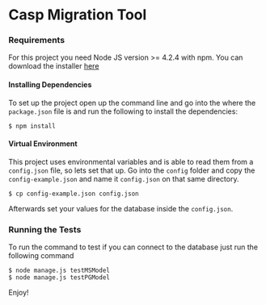 # Casp Migration Tool

### Requirements

For this project you need Node JS version >= 4.2.4 with npm. You can download the installer
[here](https://nodejs.org/en/)

#### Installing Dependencies

To set up the project open up the command line and go into the where the `package.json` file
is and run the following to install the dependencies:

```
$ npm install
```

#### Virtual Environment

This project uses environmental variables and is able to read them from a `config.json` file,
so lets set that up. Go into the `config` folder and copy the `config-example.json` and name it
`config.json` on that same directory.

```
$ cp config-example.json config.json
```

Afterwards set your values for the database inside the `config.json`.

### Running the Tests

To run the command to test if you can connect to the database just run the following command

```
$ node manage.js testMSModel
$ node manage.js testPGModel
```

Enjoy!
